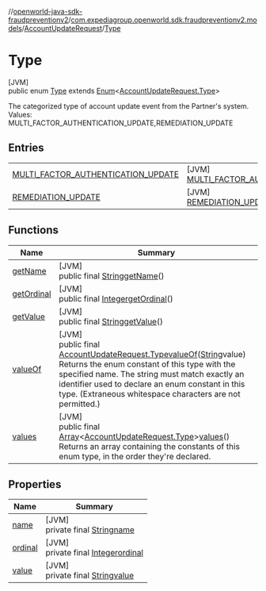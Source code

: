 //[openworld-java-sdk-fraudpreventionv2](../../../../index.md)/[com.expediagroup.openworld.sdk.fraudpreventionv2.models](../../index.md)/[AccountUpdateRequest](../index.md)/[Type](index.md)

# Type

[JVM]\
public enum [Type](index.md) extends [Enum](https://docs.oracle.com/javase/8/docs/api/java/lang/Enum.html)&lt;[AccountUpdateRequest.Type](index.md)&gt;

The categorized type of account update event from the Partner's system. Values: MULTI_FACTOR_AUTHENTICATION_UPDATE,REMEDIATION_UPDATE

## Entries

| | |
|---|---|
| [MULTI_FACTOR_AUTHENTICATION_UPDATE](-m-u-l-t-i_-f-a-c-t-o-r_-a-u-t-h-e-n-t-i-c-a-t-i-o-n_-u-p-d-a-t-e/index.md) | [JVM]<br>[MULTI_FACTOR_AUTHENTICATION_UPDATE](-m-u-l-t-i_-f-a-c-t-o-r_-a-u-t-h-e-n-t-i-c-a-t-i-o-n_-u-p-d-a-t-e/index.md) |
| [REMEDIATION_UPDATE](-r-e-m-e-d-i-a-t-i-o-n_-u-p-d-a-t-e/index.md) | [JVM]<br>[REMEDIATION_UPDATE](-r-e-m-e-d-i-a-t-i-o-n_-u-p-d-a-t-e/index.md) |

## Functions

| Name | Summary |
|---|---|
| [getName](index.md#839060490%2FFunctions%2F-1883119931) | [JVM]<br>public final [String](https://docs.oracle.com/javase/8/docs/api/java/lang/String.html)[getName](index.md#839060490%2FFunctions%2F-1883119931)() |
| [getOrdinal](index.md#-784275724%2FFunctions%2F-1883119931) | [JVM]<br>public final [Integer](https://docs.oracle.com/javase/8/docs/api/java/lang/Integer.html)[getOrdinal](index.md#-784275724%2FFunctions%2F-1883119931)() |
| [getValue](get-value.md) | [JVM]<br>public final [String](https://docs.oracle.com/javase/8/docs/api/java/lang/String.html)[getValue](get-value.md)() |
| [valueOf](value-of.md) | [JVM]<br>public final [AccountUpdateRequest.Type](index.md)[valueOf](value-of.md)([String](https://docs.oracle.com/javase/8/docs/api/java/lang/String.html)value)<br>Returns the enum constant of this type with the specified name. The string must match exactly an identifier used to declare an enum constant in this type. (Extraneous whitespace characters are not permitted.) |
| [values](values.md) | [JVM]<br>public final [Array](https://kotlinlang.org/api/latest/jvm/stdlib/kotlin/-array/index.html)&lt;[AccountUpdateRequest.Type](index.md)&gt;[values](values.md)()<br>Returns an array containing the constants of this enum type, in the order they're declared. |

## Properties

| Name | Summary |
|---|---|
| [name](../../-verification-type/_3_-d-s/index.md#-372974862%2FProperties%2F-1883119931) | [JVM]<br>private final [String](https://docs.oracle.com/javase/8/docs/api/java/lang/String.html)[name](../../-verification-type/_3_-d-s/index.md#-372974862%2FProperties%2F-1883119931) |
| [ordinal](../../-verification-type/_3_-d-s/index.md#-739389684%2FProperties%2F-1883119931) | [JVM]<br>private final [Integer](https://docs.oracle.com/javase/8/docs/api/java/lang/Integer.html)[ordinal](../../-verification-type/_3_-d-s/index.md#-739389684%2FProperties%2F-1883119931) |
| [value](-r-e-m-e-d-i-a-t-i-o-n_-u-p-d-a-t-e/index.md#1122168355%2FProperties%2F-1883119931) | [JVM]<br>private final [String](https://docs.oracle.com/javase/8/docs/api/java/lang/String.html)[value](-r-e-m-e-d-i-a-t-i-o-n_-u-p-d-a-t-e/index.md#1122168355%2FProperties%2F-1883119931) |
